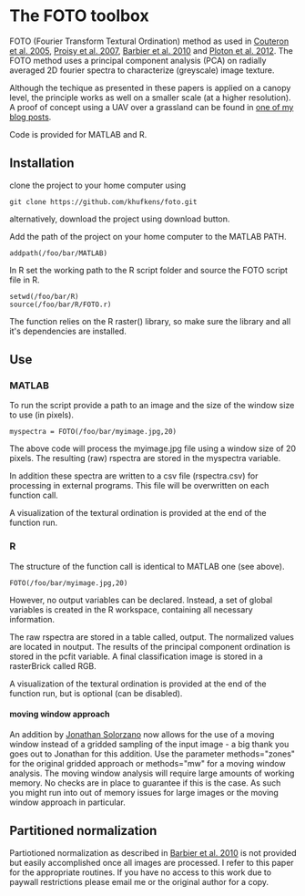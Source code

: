 # The FOTO toolbox

FOTO (Fourier Transform Textural Ordination) method as used in [Couteron et al. 2005](http://onlinelibrary.wiley.com/doi/10.1111/j.1365-2664.2005.01097.x/abstract;jsessionid=359DD0662C272A59AF94FAEF3F213156.f02t04), [Proisy et al. 2007](http://linkinghub.elsevier.com/retrieve/pii/S0034425707000430), [Barbier et al. 2010](http://doi.wiley.com/10.1111/j.1466-8238.2009.00493.x) and [Ploton et al. 2012](http://www.esajournals.org/doi/abs/10.1890/11-1606.1). The FOTO method uses a principal component analysis (PCA) on radially averaged 2D fourier spectra to characterize (greyscale) image texture.

Although the techique as presented in these papers is applied on a canopy level, the principle works as well on a smaller scale (at a higher resolution). A proof of concept using a UAV over a grassland can be found in [one of my blog posts](http://www.khufkens.com/2013/08/29/uav-vegetation-monitoring/).

Code is provided for MATLAB and R.

## Installation

clone the project to your home computer using

	git clone https://github.com/khufkens/foto.git

alternatively, download the project using download button.

Add the path of the project on your home computer to the MATLAB PATH.

	addpath(/foo/bar/MATLAB)

In R set the working path to the R script folder and source the FOTO script file in R.

	setwd(/foo/bar/R)
	source(/foo/bar/R/FOTO.r)

The function relies on the R raster() library, so make sure the library and all it's dependencies are installed.

## Use
### MATLAB

To run the script provide a path to an image and the size of the window size to use (in pixels).

	myspectra = FOTO(/foo/bar/myimage.jpg,20)

The above code will process the myimage.jpg file using a window size of 20 pixels. The resulting (raw) rspectra are stored in the myspectra variable.

In addition these spectra are written to a csv file (rspectra.csv) for processing in external programs. This file will be overwritten on each function call.

A visualization of the textural ordination is provided at the end of the function run.

### R

The structure of the function call is identical to MATLAB one (see above).

	FOTO(/foo/bar/myimage.jpg,20)

However, no output variables can be declared. Instead, a set of global variables is created in the R workspace, containing all necessary information.

The raw rspectra are stored in a table called, output. The normalized values are located in noutput. The results of the principal component ordination is stored in the pcfit variable. A final classification image is stored in a rasterBrick called RGB.

A visualization of the textural ordination is provided at the end of the function run, but is optional (can be disabled).

#### moving window approach

An addition by [Jonathan Solorzano](https://github.com/JonathanVSV) now allows for the use of a moving window instead of a gridded sampling of the input image - a big thank you goes out to Jonathan for this addition. Use the parameter methods="zones" for the original gridded approach or methods="mw" for a moving window analysis. The moving window analysis will require large amounts of working memory. No checks are in place to guarantee if this is the case. As such you might run into out of memory issues for large images or the moving window approach in particular.

## Partitioned normalization

Partiotioned normalization as described in [Barbier et al. 2010](http://doi.wiley.com/10.1111/j.1466-8238.2009.00493.x) is not provided but easily accomplished once all images are processed. I refer to this paper for the appropriate routines. If you have no access to this work due to paywall restrictions please email me or the original author for a copy.
